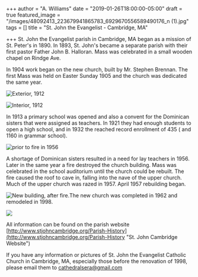 +++
author = "A. Williams"
date = "2019-01-26T18:00:00-05:00"
draft = true
featured_image = "/images/48092413_223679941865783_6929670556589490176_n (1).jpg"
tags = []
title = "St. John the Evangelist - Cambridge, MA"

+++
St. John the Evangelist parish in Cambridge, MA began as a mission of St. Peter's in 1890.  In 1893, St. John's became a separate parish with their first pastor Father John B. Halloran. Mass was celebrated in a small wooden chapel on Rindge Ave.

In 1904 work began on the new church, built by Mr. Stephen Brennan.  The first Mass was held on Easter Sunday 1905 and the church was dedicated the same year. 

  
![Exterior, 1912](/images/800px-St._John's_exterior.JPG "St. John Evangelist")

![Interior, 1912](/images/800px-St._John_the_Evangelist_interior_1912.JPG "St. John the Evangelist")

In 1913 a primary school was opened and also a convent for the Dominican sisters that were assigned as teachers. In 1921 they had enough students to open a high school, and in 1932 the reached record enrollment of 435 ( and 1160 in grammar school). 

![prior to fire in 1956](/images/1280px-St._John's_interior.nm.JPG "St. John's Nuptial Mass")

A shortage of Dominican sisters resulted in a need for lay teachers in 1956. Later in the same year a fire destroyed the church building. Mass was celebrated in the school auditorium until the church could be rebuilt. The fire caused the roof to cave in, falling into the nave of the upper church. Much of the upper church was razed in 1957. April 1957 rebuilding began. 

![New building, after fire.](/images/1280px-St._John_the_Evangelist_R.C._Church_North_Cambridge_Massachusetts.jpg "St. John the Evangelist")The new church was completed in 1962 and remodeled in 1998. 

![](/images/800px-St._John's_interior_98.JPG)

All information can be found on the parish website [http://www.stjohncambridge.org/Parish-History](http://www.stjohncambridge.org/Parish-History "St. John Cambridge Website")  
  
If you have any information or pictures of St. John the Evangelist Catholic Church in Cambridge, MA, especially those before the renovation of 1998, please email them to cathedralsera@gmail.com
